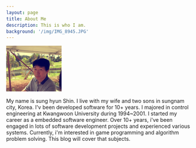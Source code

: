 ```yaml
---
layout: page
title: About Me
description: This is who I am.
background: '/img/IMG_8945.JPG'
---
```


<img class="img" src="/img/avatar.png" alt="Demo Image">

My name is sung hyun Shin. I live with my wife and two sons in sungnam city, Korea. I'v been developed software for 10+ years. I  majored in control engineering at Kwangwoon University during 1994~2001. I started my career as a embedded software engineer. Over 10+ years, i've been engaged in lots of software development projects and experienced various systems.  Currently, i'm interested in game programming and algorithm problem solving. This blog will cover that subjects.    

